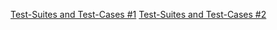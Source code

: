 [Test-Suites and Test-Cases #1](https://docs.google.com/spreadsheets/d/1Iy848Jw9i5i7TL94wwvomf14EgVvJSqItOigJ-GtSL4/edit?usp=sharing)
[Test-Suites and Test-Cases #2](https://docs.google.com/spreadsheets/d/1PeWFM9ARelyWwX7Wo6s3zADWqMBvbrzJSnOm7SY0uHQ/edit?usp=sharing)
